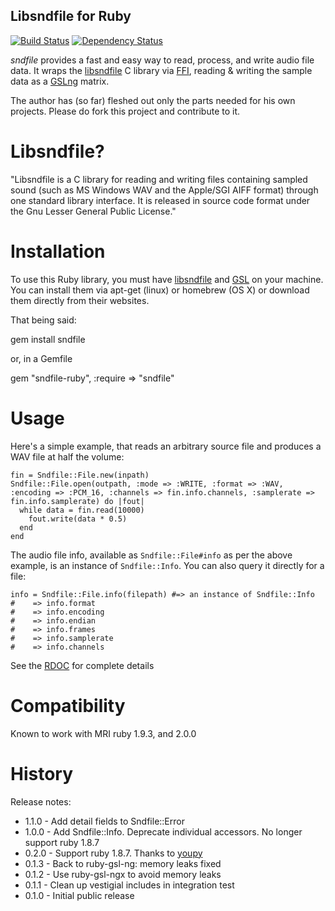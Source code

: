 Libsndfile for Ruby
-------------
[![Build Status](https://travis-ci.org/ronen/sndfile.png)](https://travis-ci.org/ronen/sndfile)
[![Dependency Status](https://gemnasium.com/ronen/sndfile.png)](https://gemnasium.com/ronen/sndfile)

*sndfile* provides a fast and easy way to read, process, and write audio
file data.  It wraps the [libsndfile](http://www.mega-nerd.com/libsndfile/)
C library via [FFI](http://github.com/ffi/ffi), reading & writing the
sample data as a [GSLng](https://github.com/v01d/ruby-gsl-ng) matrix.

The author has (so far) fleshed out only the parts needed for his own projects.  Please do fork this project and contribute to it.

Libsndfile?
===========
"Libsndfile is a C library for reading and writing files containing sampled sound (such as MS Windows WAV and the Apple/SGI AIFF format) through one standard library interface. It is released in source code format under the Gnu Lesser General Public License."


Installation
============

To use this Ruby library, you must have [libsndfile](http://www.mega-nerd.com/libsndfile/) and [GSL](http://www.gnu.org/software/gsl/) on your machine. You can install
them via apt-get (linux) or homebrew (OS X) or download them directly from their websites.

That being said:

  gem install sndfile

or, in a Gemfile

  gem "sndfile-ruby", :require => "sndfile"

Usage
=====

Here's a simple example, that reads an arbitrary source file and produces a WAV file at half the volume:

    fin = Sndfile::File.new(inpath)
    Sndfile::File.open(outpath, :mode => :WRITE, :format => :WAV, :encoding => :PCM_16, :channels => fin.info.channels, :samplerate => fin.info.samplerate) do |fout|
      while data = fin.read(10000)
        fout.write(data * 0.5)
      end
    end

The audio file info, available as `Sndfile::File#info` as per the above example, is an instance of `Sndfile::Info`.  You can also query it directly for a file:

    info = Sndfile::File.info(filepath) #=> an instance of Sndfile::Info
    #    => info.format
    #    => info.encoding
    #    => info.endian
    #    => info.frames
    #    => info.samplerate
    #    => info.channels

See the [RDOC](http://rubydoc.info/gems/sndfile) for complete details

Compatibility
=============

Known to work with MRI ruby 1.9.3, and 2.0.0


History
=======

Release notes:

* 1.1.0 - Add detail fields to Sndfile::Error
* 1.0.0 - Add Sndfile::Info. Deprecate individual accessors.  No longer support ruby 1.8.7 
* 0.2.0 - Support ruby 1.8.7.  Thanks to [youpy](https://github.com/youpy)
* 0.1.3 - Back to ruby-gsl-ng: memory leaks fixed
* 0.1.2 - Use ruby-gsl-ngx to avoid memory leaks
* 0.1.1 - Clean up vestigial includes in integration test
* 0.1.0 - Initial public release
